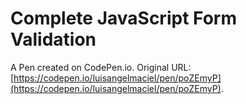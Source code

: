 # Complete JavaScript Form Validation

A Pen created on CodePen.io. Original URL: [https://codepen.io/luisangelmaciel/pen/poZEmyP](https://codepen.io/luisangelmaciel/pen/poZEmyP).

